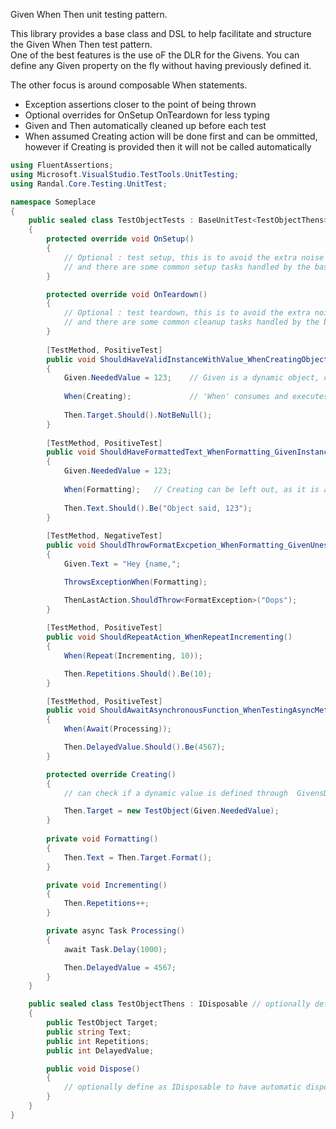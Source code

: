 Given When Then unit testing pattern.

This library provides a base class and DSL to help facilitate and structure the Given When Then test pattern.  
One of the best features is the use oF the DLR for the Givens.  You can define any Given property on the fly without having previously defined it.

The other focus is around composable When statements.

- Exception assertions closer to the point of being thrown
- Optional overrides for OnSetup OnTeardown for less typing
- Given and Then automatically cleaned up before each test
- When assumed Creating action will be done first and can be ommitted, however if Creating is provided then it will not be called automatically

```csharp
using FluentAssertions;
using Microsoft.VisualStudio.TestTools.UnitTesting;
using Randal.Core.Testing.UnitTest;

namespace Someplace
{
	public sealed class TestObjectTests : BaseUnitTest<TestObjectThens>
	{
		protected override void OnSetup()
		{
			// Optional : test setup, this is to avoid the extra noise of Attributes,
			// and there are some common setup tasks handled by the base class
		}

		protected override void OnTeardown()
		{
			// Optional : test teardown, this is to avoid the extra noise of Attributes,
			// and there are some common cleanup tasks handled by the base class
		}
		
		[TestMethod, PositiveTest]
		public void ShouldHaveValidInstanceWithValue_WhenCreatingObject_GivenValue123()
		{
			Given.NeededValue = 123;	// Given is a dynamic object, create any number of property values on the fly
			
			When(Creating);				// 'When' consumes and executes a list of Action
			
			Then.Target.Should().NotBeNull();
		}
		
		[TestMethod, PositiveTest]
		public void ShouldHaveFormattedText_WhenFormatting_GivenInstanceWithValue123()
		{
			Given.NeededValue = 123;
			
			When(Formatting);	// Creating can be left out, as it is assumed as our first action
			
			Then.Text.Should().Be("Object said, 123");
		}
		
		[TestMethod, NegativeTest]
		public void ShouldThrowFormatExcpetion_WhenFormatting_GivenUnescapedOpeningBrace()
		{
			Given.Text = "Hey {name,";

			ThrowsExceptionWhen(Formatting);

			ThenLastAction.ShouldThrow<FormatException>("Oops");
		}
		
		[TestMethod, PositiveTest]
		public void ShouldRepeatAction_WhenRepeatIncrementing()
		{
			When(Repeat(Incrementing, 10));

			Then.Repetitions.Should().Be(10);
		}

		[TestMethod, PositiveTest]
		public void ShouldAwaitAsynchronousFunction_WhenTestingAsyncMethod()
		{
			When(Await(Processing));

			Then.DelayedValue.Should().Be(4567);
		}

		protected override Creating()
		{
			// can check if a dynamic value is defined through  GivensDefined("NeededValue",...)

			Then.Target = new TestObject(Given.NeededValue);
		}
		
		private void Formatting()
		{
			Then.Text = Then.Target.Format();
		}

		private void Incrementing()
		{
			Then.Repetitions++;
		}

		private async Task Processing()
		{
			await Task.Delay(1000);

			Then.DelayedValue = 4567;
		}
	}

	public sealed class TestObjectThens : IDisposable // optionally define as IDisposable to have automatic disposal after each test
	{
		public TestObject Target;
		public string Text;
		public int Repetitions;
		public int DelayedValue;

		public void Dispose()
		{
			// optionally define as IDisposable to have automatic disposal after each test
		}
	}
}
```
